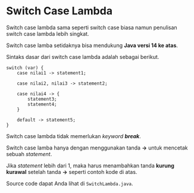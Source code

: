 # Switch Case Lambda

Switch case lambda sama seperti switch case biasa namun penulisan switch case lambda lebih singkat. 

Switch case lamba setidaknya bisa mendukung **Java versi 14 ke atas**.

Sintaks dasar dari switch case lambda adalah sebagai berikut.

```
switch (var) {
    case nilai1 -> statement1;

    case nilai2, nilai3 -> statement2;

    case nilai4 -> {
        statement3;
        statement4;
    }
    
    default -> statement5;
}
```

Switch case lambda tidak memerlukan _keyword_ **_break_**.

Switch case lamba hanya dengan menggunakan tanda **->** untuk mencetak sebuah _statement_.

Jika _statement_ lebih dari 1, maka harus menambahkan tanda **kurung kurawal** setelah tanda **->** seperti contoh kode di atas.

Source code dapat Anda lihat di `SwitchLambda.java`.